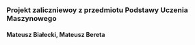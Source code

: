 ### Projekt zaliczniewoy z przedmiotu Podstawy Uczenia Maszynowego
#### Mateusz Białecki, Mateusz Bereta